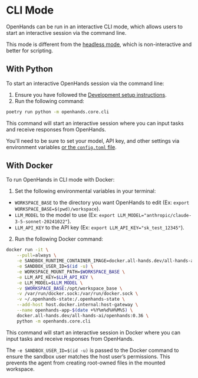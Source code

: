 # CLI Mode

OpenHands can be run in an interactive CLI mode, which allows users to start an interactive session via the command line.

This mode is different from the [headless mode](headless-mode), which is non-interactive and better for scripting.

## With Python

To start an interactive OpenHands session via the command line:

1. Ensure you have followed the [Development setup instructions](https://github.com/All-Hands-AI/OpenHands/blob/main/Development.md).
2. Run the following command:

```bash
poetry run python -m openhands.core.cli
```

This command will start an interactive session where you can input tasks and receive responses from OpenHands.

You'll need to be sure to set your model, API key, and other settings via environment variables
[or the `config.toml` file](https://github.com/All-Hands-AI/OpenHands/blob/main/config.template.toml).

## With Docker

To run OpenHands in CLI mode with Docker:

1. Set the following environmental variables in your terminal:

- `WORKSPACE_BASE` to the directory you want OpenHands to edit (Ex: `export WORKSPACE_BASE=$(pwd)/workspace`).
- `LLM_MODEL` to the model to use (Ex: `export LLM_MODEL="anthropic/claude-3-5-sonnet-20241022"`).
- `LLM_API_KEY` to the API key (Ex: `export LLM_API_KEY="sk_test_12345"`).

2. Run the following Docker command:

```bash
docker run -it \
    --pull=always \
    -e SANDBOX_RUNTIME_CONTAINER_IMAGE=docker.all-hands.dev/all-hands-ai/runtime:0.36-nikolaik \
    -e SANDBOX_USER_ID=$(id -u) \
    -e WORKSPACE_MOUNT_PATH=$WORKSPACE_BASE \
    -e LLM_API_KEY=$LLM_API_KEY \
    -e LLM_MODEL=$LLM_MODEL \
    -v $WORKSPACE_BASE:/opt/workspace_base \
    -v /var/run/docker.sock:/var/run/docker.sock \
    -v ~/.openhands-state:/.openhands-state \
    --add-host host.docker.internal:host-gateway \
    --name openhands-app-$(date +%Y%m%d%H%M%S) \
    docker.all-hands.dev/all-hands-ai/openhands:0.36 \
    python -m openhands.core.cli
```

This command will start an interactive session in Docker where you can input tasks and receive responses from OpenHands.

The `-e SANDBOX_USER_ID=$(id -u)` is passed to the Docker command to ensure the sandbox user matches the host user’s
permissions. This prevents the agent from creating root-owned files in the mounted workspace.
